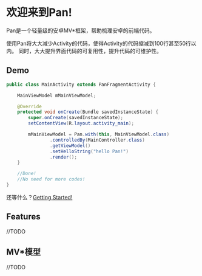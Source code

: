 # 欢迎来到Pan!

Pan是一个轻量级的安卓MV*框架，帮助梳理安卓的前端代码。

使用Pan将大大减少Activity的代码，使得Activity的代码缩减到100行甚至50行以内。
同时，大大提升界面代码的可复用性，提升代码的可维护性。

## Demo


```Java
public class MainActivity extends PanFragmentActivity {

    MainViewModel mMainViewModel;

    @Override
    protected void onCreate(Bundle savedInstanceState) {
        super.onCreate(savedInstanceState);
        setContentView(R.layout.activity_main);

        mMainViewModel = Pan.with(this, MainViewModel.class)
                .controlledBy(MainController.class)
                .getViewModel()
                .setHelloString("hello Pan!")
                .render(); 
    }

    //Done! 
    //No need for more codes!
}
```

还等什么？[Getting Started!](./Getting_Started)

## Features

//TODO

## MV*模型

//TODO



